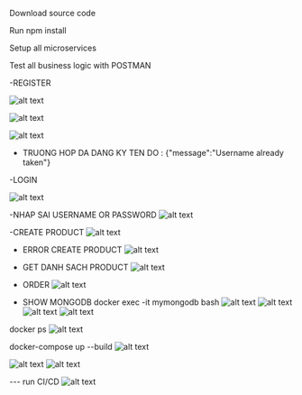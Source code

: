 
Download source code

Run npm install

Setup all microservices

Test all business logic with POSTMAN

-REGISTER

![alt text](public/IMG1.jpg)

![alt text](public/IMG2.jpg)

![alt text](public/IMG19.jpg)
 - TRUONG HOP DA DANG KY TEN DO :
 {"message":"Username already taken"}

-LOGIN

![alt text](public/IMG3.jpg)

-NHAP SAI USERNAME OR PASSWORD
![alt text](public/IMG4.jpg)

-CREATE PRODUCT
![alt text](public/IMG6.jpg)

 - ERROR CREATE PRODUCT 
 ![alt text](public/IMG10.jpg)

- GET DANH SACH PRODUCT 
![alt text](public/IMG7.jpg)

- ORDER 
![alt text](public/IMG11.jpg)
 
- SHOW MONGODB 
docker exec -it mymongodb bash
![alt text](public/IMG12.jpg)
![alt text](public/IMG13.jpg)
![alt text](public/IMG14.jpg)
![alt text](public/IMG15.jpg)

docker ps
![alt text](public/IMG16.jpg)

docker-compose up --build
![alt text](public/IMG20.jpg)

![alt text](public/IMG17.jpg)
![alt text](public/IMG18.jpg)

--- run CI/CD 
![alt text](public/IMG21.jpg)